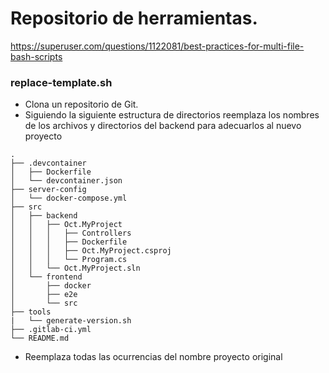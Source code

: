# Repositorio de herramientas.
https://superuser.com/questions/1122081/best-practices-for-multi-file-bash-scripts
### replace-template.sh
* Clona un repositorio de Git.
* Siguiendo la siguiente estructura de directorios reemplaza los nombres de los archivos y directorios del backend para adecuarlos al nuevo proyecto
```
.
├── .devcontainer
│   ├── Dockerfile
│   └── devcontainer.json
├── server-config
│   └── docker-compose.yml
├── src
│   ├── backend
│   │   ├── Oct.MyProject
│   │   │   ├── Controllers
│   │   │   ├── Dockerfile
│   │   │   ├── Oct.MyProject.csproj
│   │   │   └── Program.cs
│   │   └── Oct.MyProject.sln
│   └── frontend
│       ├── docker
│       ├── e2e
│       └── src
├── tools
|   └── generate-version.sh
├── .gitlab-ci.yml
└── README.md
```
* Reemplaza todas las ocurrencias del nombre proyecto original
